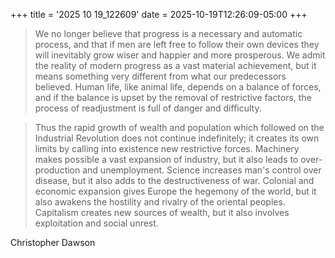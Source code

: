 +++
title = '2025 10 19_122609'
date = 2025-10-19T12:26:09-05:00
+++

> We no longer believe that progress is a necessary and automatic process, and
> that if men are left free to follow their own devices they will inevitably
> grow wiser and happier and more prosperous.  We admit the reality of modern
> progress as a vast material achievement, but it means something very different
> from what our predecessors believed.  Human life, like animal life, depends on
> a balance of forces, and if the balance is upset by the removal of restrictive
> factors, the process of readjustment is full of danger and difficulty.

> Thus the rapid growth of wealth and population which followed on the
> Industrial Revolution does not continue indefinitely; it creates its own
> limits by calling into existence new restrictive forces.  Machinery makes
> possible a vast expansion of industry, but it also leads to over-production
> and unemployment.  Science increases man's control over disease, but it also
> adds to the destructiveness of war.  Colonial and economic expansion gives
> Europe the hegemony of the world, but it also awakens the hostility and
> rivalry of the oriental peoples.  Capitalism creates new sources of wealth,
> but it also involves exploitation and social unrest.

Christopher Dawson
